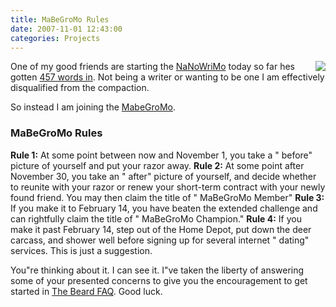 ```yaml
---
title: MaBeGroMo Rules
date: 2007-11-01 12:43:00
categories: Projects
---
```

<a href="/public/uploads/2007/11/beard.jpg"><img src="/public/uploads/2007/11/beard.thumbnail.jpg" align="right" /></a>One of my good friends are starting the <a href="http://www.nanowrimo.org/">NaNoWriMo</a> today so far hes gotten <a href="http://www.criticaloddness.com/blog/smooth/">457 words in</a>.  Not being a writer or wanting to be one I am effectively disqualified from the compaction.

So instead I am joining the <a href="http://www.dyers.org/blog/archives/2005/11/16/mabegromo/">MabeGroMo</a>.<a href="http://www.dyers.org/blog/archives/2005/11/16/mabegromo/">
</a>
<h3>MaBeGroMo Rules</h3>
<strong>Rule 1:</strong> At some point between now and November 1, you take a "
before" picture of yourself and put your razor away.
<strong>Rule 2:</strong> At some point after November 30, you take an "
after" picture of yourself, and decide whether to reunite with your razor or renew your short-term contract with your newly found friend. You may then claim the title of "
MaBeGroMo Member"
<strong>Rule 3:</strong> If you make it to February 14, you have beaten the extended challenge and can rightfully claim the title of "
MaBeGroMo Champion."
<strong>Rule 4:</strong> If you make it past February 14, step out of the Home Depot, put down the deer carcass, and shower well before signing up for several internet "
dating" services. This is just a suggestion.

You&quot;re thinking about it. I can see it. I&quot;ve taken the liberty of answering some of your presented concerns to give you the encouragement to get started in <a href="http://www.dyers.org/blog/beards/the-beard-faq/">The Beard FAQ</a>.  Good luck.
